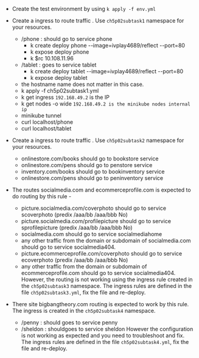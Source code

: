 - Create the test environment by using `k apply -f env.yml`

- Create a ingress to route traffic . Use `ch5p02subtask1` namespace for your resources.
    - /phone : should go to service phone
        - k create deploy phone --image=ivplay4689/reflect --port=80
        - k expose deploy phone
        - k $rc 10.108.11.96
    - /tablet : goes to service tablet
        - k create deploy tablet --image=ivplay4689/reflect --port=80
        - k expose deploy tablet
    - the hostname name does not matter in this case.
    - k apply -f ch5p02subtask1.yml
    - k get ingress `192.168.49.2` is the IP
    - k get nodes -o wide `192.168.49.2 is the minikube nodes internal ip`
    - minikube tunnel
    - curl localhost/phone
    - curl localhost/tablet

- Create a ingress to route traffic . Use `ch5p02subtask2` namespace for your resources.
    - onlinestore.com/books should go to bookstore service
    - onlinestore.com/pens should go to penstore service
    - inventory.com/books should go to bookinventory service
    - onlinestore.com/pens should go to peninventory service

- The routes socialmedia.com and ecommerceprofile.com is expected to do routing by this rule - 
    - picture.socialmedia.com/coverphoto should go to service scoverphoto (predix /aaa/bb	/aaa/bbb	No)
    - picture.socialmedia.com/profilepicture should go to service sprofilepicture (predix /aaa/bb	/aaa/bbb	No)
    - socialmedia.com should go to service socialmediahome
    - any other traffic from the domain or subdomain of socialmedia.com should go to service socialmedia404.
    - picture.ecommerceprofile.com/coverphoto should go to service ecoverphoto (predix /aaa/bb	/aaa/bbb	No)
    - any other traffic from the domain or subdomain of ecommerceprofile.com should go to service socialmedia404.
However, the routing is not working using the ingress rule created in the `ch5p02subtask3` namespace. The ingress rules are defined in the file `ch5p02subtask3.yml`, fix the file and re-deploy.

- There site bigbangtheory.com routing is expected to work by this rule. The ingress is created in the `ch5p02subtask4` namespace.
    - /penny : should goes to service penny
    - /sheldon : shouldgoes to service sheldon
    However the configuration is not working as expected and you need to troubleshoot and fix. The ingress rules are defined in the file `ch5p02subtask4.yml`, fix the file and re-deploy.

 